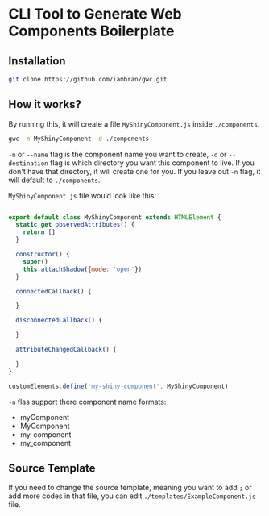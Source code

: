 # CLI Tool to Generate Web Components Boilerplate

## Installation

```bash
git clone https://github.com/iambran/gwc.git
```

## How it works?

By running this, it will create a file `MyShinyComponent.js` inside `./components`.

```bash
gwc -n MyShinyComponent -d ./components
```

`-n` or `--name` flag is the component name you want to create, `-d` or `--destination` flag is which directory you want this component to live. If you don't have that directory, it will create one for you. If you leave out `-n` flag, it will default to `./components`.

`MyShinyComponent.js` file would look like this:

```javascript

export default class MyShinyComponent extends HTMLElement {
  static get observedAttributes() {
    return []
  }

  constructor() {
    super()
    this.attachShadow({mode: 'open'})
  }

  connectedCallback() {

  }

  disconnectedCallback() {

  }

  attributeChangedCallback() {

  }
}

customElements.define('my-shiny-component', MyShinyComponent)
```

`-n` flas support there component name formats:

- myComponent
- MyComponent
- my-component
- my_component

## Source Template

If you need to change the source template, meaning you want to add `;` or add more codes in that file, you can edit `./templates/ExampleComponent.js` file.